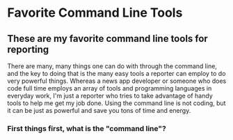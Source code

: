 # Favorite Command Line Tools
## These are my favorite command line tools for reporting 

There are many, many things one can do with through the command line, and the key to doing that is the many easy tools a reporter can employ to do very powerful things. Whereas a news app developer or someone who does code full time employs an array of tools and programming languages in everyday work, I'm just a reporter who tries to take advantage of handy tools to help me get my job done. Using the command line is not coding, but it can be just as powerful and save you tons of time and energy. 

### First things first, what is the "command line"?



